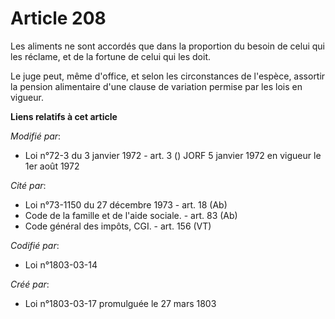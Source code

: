 # Article 208

Les aliments ne sont accordés que dans la proportion du besoin de celui qui les réclame, et de la fortune de celui qui les
doit.

Le juge peut, même d'office, et selon les circonstances de l'espèce, assortir la pension alimentaire d'une clause de
variation permise par les lois en vigueur.

**Liens relatifs à cet article**

_Modifié par_:

  - Loi n°72-3 du 3 janvier 1972 - art. 3 () JORF 5 janvier 1972 en vigueur le 1er août 1972

_Cité par_:

  - Loi n°73-1150 du 27 décembre 1973 - art. 18 (Ab)
  - Code de la famille et de l'aide sociale. - art. 83 (Ab)
  - Code général des impôts, CGI. - art. 156 (VT)

_Codifié par_:

  - Loi n°1803-03-14

_Créé par_:

  - Loi n°1803-03-17 promulguée le 27 mars 1803
